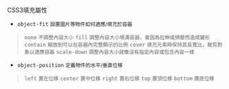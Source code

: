 CSS3填充屬性
- `object-fit` <small>設置圖片等物件如何適應/填充於容器</small>

>`none` <small>不調整內容大小</small>
>`fill` <small>調整內容大小填滿容器，會因為拉伸或擠壓而造成變形</small>
>`contain` <small>縮放到可以在容器內完整顯示的比例</small>
>`cover` <small>填充元素時保持其長寬比，裁剪對象以適應容器</small>
>`scale-down` <small>調整內容大小就像沒有指定內容或包含內容一樣</small>

- `object-position` <small>定義物件的水平/垂直位移</small>

>`left` <small>置左位移</small>
>`center` <small>置中位移</small>
>`right` <small>置右位移</small>
>`top` <small>置頂位移</small>
>`bottom` <small>置底位移</small>